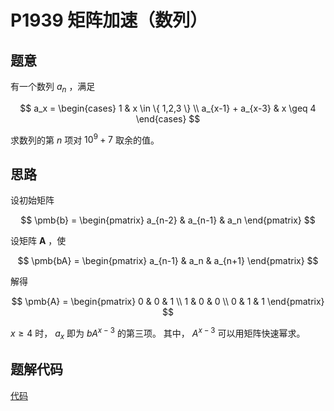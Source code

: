 # P1939 矩阵加速（数列） 

## 题意

有一个数列 $a_n$ ，满足

$$
a_x = 
\begin{cases}
    1 & x \in \{ 1,2,3 \} \\
    a_{x-1} + a_{x-3} & x \geq 4
\end{cases}
$$

求数列的第 $n$ 项对 $10^9+7$ 取余的值。

## 思路

设初始矩阵

$$
\pmb{b} = 
\begin{pmatrix}
    a_{n-2} & a_{n-1} & a_n
\end{pmatrix}
$$

设矩阵 $\pmb{A}$ ，使

$$ \pmb{bA} = 
\begin{pmatrix}
    a_{n-1} & a_n & a_{n+1}
\end{pmatrix}
$$

解得

$$ \pmb{A} = 
\begin{pmatrix}
    0 & 0 & 1 \\
    1 & 0 & 0 \\
    0 & 1 & 1 
\end{pmatrix}
$$

$x \geq 4$ 时， $a_x$ 即为 $bA^{x-3}$ 的第三项。
其中， $A^{x-3}$ 可以用矩阵快速幂求。

## 题解代码

[代码](main.cpp)
